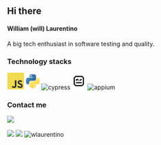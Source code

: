 ## Hi there 

#### William (will) Laurentino
A big tech enthusiast in software testing and quality.

### Technology stacks
<img src="https://raw.githubusercontent.com/devicons/devicon/master/icons/javascript/javascript-original.svg" alt="javascript" width="40" height="40" style="max-width: 100%;"><img src="https://raw.githubusercontent.com/devicons/devicon/master/icons/python/python-original.svg" alt="python" width="40" height="40" style="max-width: 100%;"><img src="https://raw.githubusercontent.com/simple-icons/simple-icons/6e46ec1fc23b60c8fd0d2f2ff46db82e16dbd75f/icons/cypress.svg" alt="cypress" width="40" height="40" style="max-width: 100%;"><img src="https://raw.githubusercontent.com/vscode-icons/vscode-icons/master/icons/file_type_robotframework.svg" alt="robot-framework" width="40" height="40" style="max-width: 100%;"><img src="https://raw.githubusercontent.com/openjs-foundation/artwork/ac43961d1157f973c54f210cf5e0c9c45e3d3f10/projects/appium/appium-logo-stacked-grayscale.svg" alt="appium" width="40" height="40" style="max-width: 100%;">


### Contact me
<a  href="https://www.linkedin.com/in/wlaurentino/"><img src="https://img.shields.io/badge/LinkedIn-0077B5?style=for-the-badge&logo=linkedin&logoColor=white" /></a>
<p>

<img height=160px src="https://github-readme-stats.vercel.app/api?username=wlaurentino&theme=dracula">
<img height=160px src="https://github-readme-stats.vercel.app/api/top-langs/?username=wlaurentino&theme=dracula&layout=compact">
<img height=160x  src="https://github-readme-streak-stats.herokuapp.com/?user=wlaurentino&theme=dark" alt="wlaurentino"/>



<!--
**wlaurentino/wlaurentino** is a ✨ _special_ ✨ repository because its `README.md` (this file) appears on your GitHub profile.

Here are some ideas to get you started:

- 🔭 I’m currently working on ...
- 🌱 I’m currently learning ...
- 👯 I’m looking to collaborate on ...
- 🤔 I’m looking for help with ...
- 💬 Ask me about ...
- 📫 How to reach me: ...
- 😄 Pronouns: ...
- ⚡ Fun fact: ...
-->
